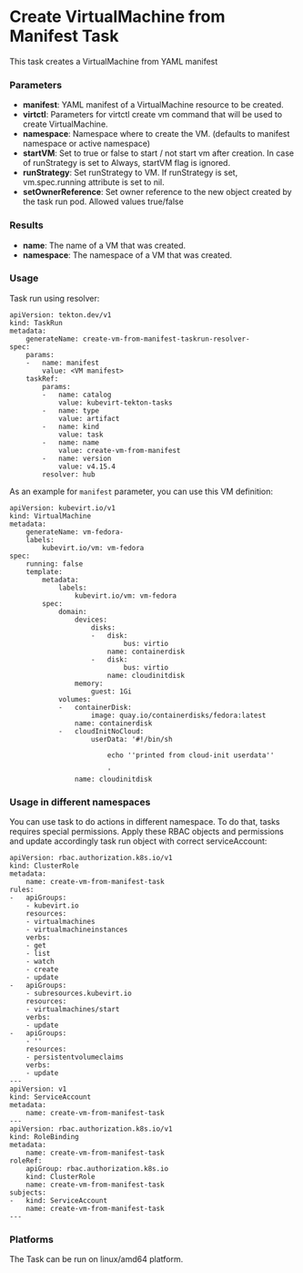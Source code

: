 # Create VirtualMachine from Manifest Task

This task creates a VirtualMachine from YAML manifest

### Parameters

- **manifest**: YAML manifest of a VirtualMachine resource to be created.
- **virtctl**: Parameters for virtctl create vm command that will be used to create VirtualMachine.
- **namespace**: Namespace where to create the VM. (defaults to manifest namespace or active namespace)
- **startVM**: Set to true or false to start / not start vm after creation. In case of runStrategy is set to Always, startVM flag is ignored.
- **runStrategy**: Set runStrategy to VM. If runStrategy is set, vm.spec.running attribute is set to nil.
- **setOwnerReference**: Set owner reference to the new object created by the task run pod. Allowed values true/false

### Results

- **name**: The name of a VM that was created.
- **namespace**: The namespace of a VM that was created.

### Usage

Task run using resolver:
```
apiVersion: tekton.dev/v1
kind: TaskRun
metadata:
    generateName: create-vm-from-manifest-taskrun-resolver-
spec:
    params:
    -   name: manifest
        value: <VM manifest>
    taskRef:
        params:
        -   name: catalog
            value: kubevirt-tekton-tasks
        -   name: type
            value: artifact
        -   name: kind
            value: task
        -   name: name
            value: create-vm-from-manifest
        -   name: version
            value: v4.15.4
        resolver: hub
```

As an example for `manifest` parameter, you can use this VM definition:
```
apiVersion: kubevirt.io/v1
kind: VirtualMachine
metadata:
    generateName: vm-fedora-
    labels:
        kubevirt.io/vm: vm-fedora
spec:
    running: false
    template:
        metadata:
            labels:
                kubevirt.io/vm: vm-fedora
        spec:
            domain:
                devices:
                    disks:
                    -   disk:
                            bus: virtio
                        name: containerdisk
                    -   disk:
                            bus: virtio
                        name: cloudinitdisk
                memory:
                    guest: 1Gi
            volumes:
            -   containerDisk:
                    image: quay.io/containerdisks/fedora:latest
                name: containerdisk
            -   cloudInitNoCloud:
                    userData: '#!/bin/sh

                        echo ''printed from cloud-init userdata''

                        '
                name: cloudinitdisk
```

### Usage in different namespaces

You can use task to do actions in different namespace. To do that, tasks requires special permissions. Apply these RBAC objects and permissions and update accordingly task run object with correct serviceAccount:

```
apiVersion: rbac.authorization.k8s.io/v1
kind: ClusterRole
metadata:
    name: create-vm-from-manifest-task
rules:
-   apiGroups:
    - kubevirt.io
    resources:
    - virtualmachines
    - virtualmachineinstances
    verbs:
    - get
    - list
    - watch
    - create
    - update
-   apiGroups:
    - subresources.kubevirt.io
    resources:
    - virtualmachines/start
    verbs:
    - update
-   apiGroups:
    - ''
    resources:
    - persistentvolumeclaims
    verbs:
    - update
---
apiVersion: v1
kind: ServiceAccount
metadata:
    name: create-vm-from-manifest-task
---
apiVersion: rbac.authorization.k8s.io/v1
kind: RoleBinding
metadata:
    name: create-vm-from-manifest-task
roleRef:
    apiGroup: rbac.authorization.k8s.io
    kind: ClusterRole
    name: create-vm-from-manifest-task
subjects:
-   kind: ServiceAccount
    name: create-vm-from-manifest-task
---
```

### Platforms

The Task can be run on linux/amd64 platform.
